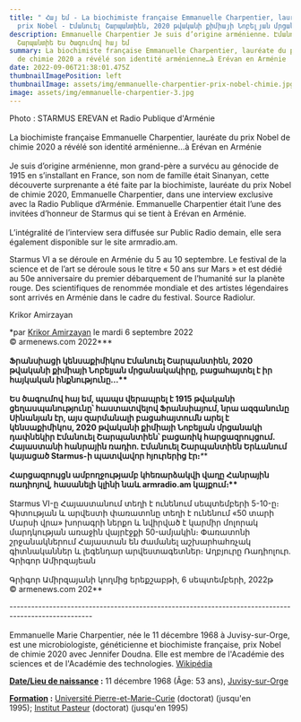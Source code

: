 ```yaml
---
title: " Հայ եմ - La biochimiste française Emmanuelle Charpentier, lauréate du
  prix Nobel - Էմանուել Շարպանտիեն, 2020 թվականի քիմիայի Նոբելյան մրցանակակիրը,"
description: Emmanuelle Charpentier Je suis d’origine arménienne. Էմանուել
  Շարպանտիե Ես ծագումով հայ եմ
summary: La biochimiste française Emmanuelle Charpentier, lauréate du prix Nobel
  de chimie 2020 a révélé son identité arménienne…à Erévan en Arménie
date: 2022-09-06T21:38:01.475Z
thumbnailImagePosition: left
thumbnailImage: assets/img/emmanuelle-charpentier-prix-nobel-chimie.jpg
image: assets/img/emmanuelle-charpentier-3.jpg
---
```

Photo : STARMUS EREVAN et Radio Publique d'Arménie\
\
La biochimiste française Emmanuelle Charpentier, lauréate du prix Nobel de chimie 2020 a révélé son identité arménienne…à Erévan en Arménie\
\
Je suis d’origine arménienne, mon grand-père a survécu au génocide de 1915 en s’installant en France, son nom de famille était Sinanyan, cette découverte surprenante a été faite par la biochimiste, lauréate du prix Nobel de chimie 2020, Emmanuelle Charpentier, dans une interview exclusive avec la Radio Publique d’Arménie. Emmanuelle Charpentier était l’une des invitées d’honneur de Starmus qui se tient à Erévan en Arménie.\
\
L’intégralité de l’interview sera diffusée sur Public Radio demain, elle sera également disponible sur le site armradio.am.

Starmus VI a se déroule en Arménie du 5 au 10 septembre. Le festival de la science et de l’art se déroule sous le titre « 50 ans sur Mars » et est dédié au 50e anniversaire du premier débarquement de l’humanité sur la planète rouge. Des scientifiques de renommée mondiale et des artistes légendaires sont arrivés en Arménie dans le cadre du festival. Source Radiolur.

Krikor Amirzayan

\*par [Krikor Amirzayan](https://www.armenews.com/spip.php?page=auteur&id_auteur=33) le mardi 6 septembre 2022\
© armenews.com 2022**\***\
\
**Ֆրանսիացի կենսաքիմիկոս Էմանուել Շարպանտիեն, 2020 թվականի քիմիայի Նոբելյան մրցանակակիրը, բացահայտել է իր հայկական ինքնությունը…\*\***\
\
Ես ծագումով հայ եմ, պապս վերապրել է 1915 թվականի ցեղասպանությունը՝ հաստատվելով Ֆրանսիայում, նրա ազգանունը Սինանյան էր, այս զարմանալի բացահայտումն արել է կենսաքիմիկոս, 2020 թվականի քիմիայի Նոբելյան մրցանակի դափնեկիր Էմանուել Շարպանտիեն՝ բացառիկ հարցազրույցում. Հայաստանի հանրային ռադիո. Էմանուել Շարպանտիեն Երևանում կայացած Starmus-ի պատվավոր հյուրերից էր։***\***\
**\
Հարցազրույցն ամբողջությամբ կհեռարձակվի վաղը Հանրային ռադիոյով, հասանելի կլինի նաև armradio.am կայքում։\*\***\
\
Starmus VI-ը Հայաստանում տեղի է ունենում սեպտեմբերի 5-10-ը։ Գիտության և արվեստի փառատոնը տեղի է ունենում «50 տարի Մարսի վրա» խորագրի ներքո և նվիրված է կարմիր մոլորակ մարդկության առաջին վայրէջքի 50-ամյակին։ Փառատոնի շրջանակներում Հայաստան են ժամանել աշխարհահռչակ գիտնականներ և լեգենդար արվեստագետներ։ Աղբյուրը Ռադիոլուր.\
Գրիգոր Ամիրզայեան\
\
Գրիգոր Ամիրզայանի կողմից երեքշաբթի, 6 սեպտեմբերի, 2022թ\
© armenews.com 202\*\*

\-----------------------------------------------------------------------------------------------------\
\
Emmanuelle Marie Charpentier, née le 11 décembre 1968 à Juvisy-sur-Orge, est une microbiologiste, généticienne et biochimiste française, prix Nobel de chimie 2020 avec Jennifer Doudna. Elle est membre de l'Académie des sciences et de l'Académie des technologies. [Wikipédia](https://fr.wikipedia.org/wiki/Emmanuelle_Charpentier)

**[Date/Lieu de naissance](https://www.google.com/search?rlz=1C1AVFC_enFR1006FR1009&sxsrf=ALiCzsaUkGQgz3BW1_ubl_SBbcvFdNKnWg:1662498750440&q=emmanuelle+charpentier+date/lieu+de+naissance&stick=H4sIAAAAAAAAAA3FMQ6AIAwF0MnEwTg4ODObGOLC4G0q_iixFCxyIU-qb3ltP3T2sMvtnHgVnsbLrzYjZcafliTrllTeZkaMJBXMMP4kzZAnQM1ODywHVLPDCIVSSDw-QGoWrVgAAAA&sa=X&ved=2ahUKEwiPlta7ioH6AhXUwoUKHfhACR0Q6BMoAHoECF0QAg&cshid=1662498962948475) :** 11 décembre 1968 (Âge: 53 ans), [Juvisy-sur-Orge](https://www.google.com/search?rlz=1C1AVFC_enFR1006FR1009&sxsrf=ALiCzsaUkGQgz3BW1_ubl_SBbcvFdNKnWg:1662498750440&q=Juvisy-sur-Orge&stick=H4sIAAAAAAAAAOPgE-LRT9c3LDQzy0suystR4tTP1TcwscjOLtQSy0620i9IzS_ISQVSRcX5eVZJ-UV5i1j5vUrLMosrdYtLi3T9i9JTd7Ay7mJn4mAAALiQdARNAAAA&sa=X&ved=2ahUKEwiPlta7ioH6AhXUwoUKHfhACR0QmxMoAXoECF0QAw&cshid=1662498962948475)

**[Formation](https://www.google.com/search?rlz=1C1AVFC_enFR1006FR1009&sxsrf=ALiCzsaUkGQgz3BW1_ubl_SBbcvFdNKnWg:1662498750440&q=emmanuelle+charpentier+formation&sa=X&ved=2ahUKEwiPlta7ioH6AhXUwoUKHfhACR0Q6BMoAHoECF4QAg&cshid=1662498962948475) :** [Université Pierre-et-Marie-Curie](https://www.google.com/search?rlz=1C1AVFC_enFR1006FR1009&sxsrf=ALiCzsaUkGQgz3BW1_ubl_SBbcvFdNKnWg:1662498750440&q=Université+Pierre-et-Marie-Curie&stick=H4sIAAAAAAAAAONgVuLUz9U3SM5Or8xYxKoYmpdZllpUnFlyeKVCQGZqUVGqbmqJrm9iUWaqrnMpkAQAf3O09zEAAAA&sa=X&ved=2ahUKEwiPlta7ioH6AhXUwoUKHfhACR0QmxMoAXoECF4QAw&cshid=1662498962948475) (doctorat) (jusqu'en 1995); [Institut Pasteur](https://www.google.com/search?rlz=1C1AVFC_enFR1006FR1009&sxsrf=ALiCzsaUkGQgz3BW1_ubl_SBbcvFdNKnWg:1662498750440&q=Institut+Pasteur&stick=H4sIAAAAAAAAAONgVuLUz9U3MM4qT7ZYxCrgmVdckllSWqIQkFhcklpaBACuibFVIAAAAA&sa=X&ved=2ahUKEwiPlta7ioH6AhXUwoUKHfhACR0QmxMoAnoECF4QBA&cshid=1662498962948475) (doctorat) (jusqu'en 1995)